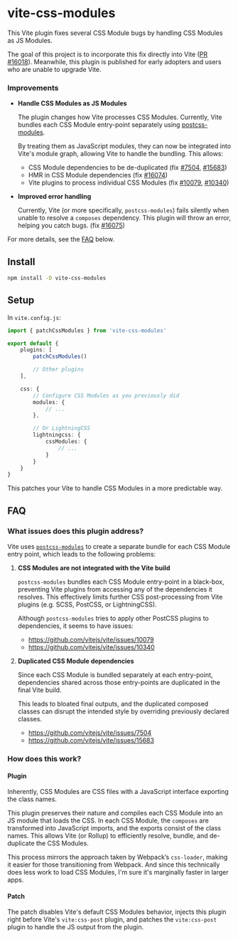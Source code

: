 # vite-css-modules

This Vite plugin fixes several CSS Module bugs by handling CSS Modules as JS Modules.

The goal of this project is to incorporate this fix directly into Vite ([PR #16018](https://github.com/vitejs/vite/pull/16018)). Meanwhile, this plugin is published for early adopters and users who are unable to upgrade Vite.


### Improvements
- **Handle CSS Modules as JS Modules**

    The plugin changes how Vite processes CSS Modules. Currently, Vite bundles each CSS Module entry-point separately using [postcss-modules](https://github.com/madyankin/postcss-modules).

    By treating them as JavaScript modules, they can now be integrated into Vite's module graph, allowing Vite to handle the bundling. This allows:

    - CSS Module dependencies to be de-duplicated (fix [#7504](https://github.com/vitejs/vite/issues/7504), [#15683](https://github.com/vitejs/vite/issues/15683))
    - HMR in CSS Module dependencies (fix [#16074](https://github.com/vitejs/vite/issues/16074))
    - Vite plugins to process individual CSS Modules (fix [#10079](https://github.com/vitejs/vite/issues/10079), [#10340](https://github.com/vitejs/vite/issues/10340))

- **Improved error handling**

    Currently, Vite (or more specifically, `postcss-modules`) fails silently when unable to resolve a `composes` dependency. This plugin will throw an error, helping you catch bugs. (fix [#16075](https://github.com/vitejs/vite/issues/16075))

For more details, see the [FAQ](#faq) below.

## Install
```sh
npm install -D vite-css-modules
```

## Setup

In `vite.config.js`:

```ts
import { patchCssModules } from 'vite-css-modules'

export default {
    plugins: [
        patchCssModules()

        // Other plugins
    ],

    css: {
        // Configure CSS Modules as you previously did
        modules: {
            // ...
        },

        // Or LightningCSS
        lightningcss: {
            cssModules: {
                // ...
            }
        }
    }
}
```

This patches your Vite to handle CSS Modules in a more predictable way.


## FAQ

### What issues does this plugin address?
Vite uses [`postcss-modules`](https://github.com/madyankin/postcss-modules) to create a separate  bundle for each CSS Module entry point, which leads to the following problems:


1. **CSS Modules are not integrated with the Vite build**

    `postcss-modules` bundles each CSS Module entry-point in a black-box, preventing Vite plugins from accessing any of the dependencies it resolves. This effectively limits further CSS post-processing from Vite plugins (e.g. SCSS, PostCSS, or LightningCSS). 
    
    Although `postcss-modules` tries to apply other PostCSS plugins to dependencies, it seems to have issues:
    
    - https://github.com/vitejs/vite/issues/10079
    - https://github.com/vitejs/vite/issues/10340


2. **Duplicated CSS Module dependencies**

    Since each CSS Module is bundled separately at each entry-point, dependencies shared across those entry-points are duplicated in the final Vite build.
    
    This leads to bloated final outputs, and the duplicated composed classes can disrupt the intended style by overriding previously declared classes.

    - https://github.com/vitejs/vite/issues/7504
    - https://github.com/vitejs/vite/issues/15683


### How does this work?

#### Plugin

Inherently, CSS Modules are CSS files with a JavaScript interface exporting the class names.

This plugin preserves their nature and compiles each CSS Module into an JS module that loads the CSS. In each CSS Module, the `composes` are transformed into JavaScript imports, and the exports consist of the class names. This allows Vite (or Rollup) to efficiently resolve, bundle, and de-duplicate the CSS Modules.

This process mirrors the approach taken by Webpack’s `css-loader`, making it easier for those transitioning from Webpack. And since this technically does less work to load CSS Modules, I'm sure it's marginally faster in larger apps.

#### Patch
The patch disables Vite's default CSS Modules behavior, injects this plugin right before Vite's `vite:css-post` plugin, and patches the `vite:css-post` plugin to handle the JS output from the plugin.
